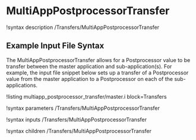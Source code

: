 # MultiAppPostprocessorTransfer

!syntax description /Transfers/MultiAppPostprocessorTransfer

## Example Input File Syntax

The MultiAppPostprocessorTransfer allows for a Postprocessor value to be transfer between the
master application and sub-application(s). For example, the input file snippet below
sets up a transfer of a Postprocessor value from the master application to a Postprocessor on
each of the sub-applications.

!listing multiapp_postprocessor_transfer/master.i block=Transfers

!syntax parameters /Transfers/MultiAppPostprocessorTransfer

!syntax inputs /Transfers/MultiAppPostprocessorTransfer

!syntax children /Transfers/MultiAppPostprocessorTransfer
